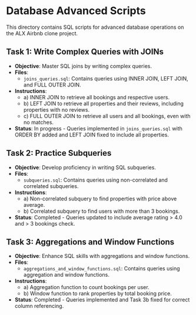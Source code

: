 # Database Advanced Scripts

This directory contains SQL scripts for advanced database operations on the ALX Airbnb clone project.

## Task 1: Write Complex Queries with JOINs
-  **Objective**: Master SQL joins by writing complex queries.
- **Files**:
  - `joins_queries.sql`: Contains queries using INNER JOIN, LEFT JOIN, and FULL OUTER JOIN.
- **Instructions**:
  - a) INNER JOIN to retrieve all bookings and respective users.
  - b) LEFT JOIN to retrieve all properties and their reviews, including properties with no reviews.
  - c) FULL OUTER JOIN to retrieve all users and all bookings, even with no matches.
- **Status**: In progress - Queries implemented in `joins_queries.sql` with ORDER BY added and LEFT JOIN fixed to include all properties.

## Task 2: Practice Subqueries
- **Objective**: Develop proficiency in writing SQL subqueries.
- **Files**:
  - `subqueries.sql`: Contains queries using non-correlated and correlated subqueries.
- **Instructions**:
  - a) Non-correlated subquery to find properties with price above average.
  - b) Correlated subquery to find users with more than 3 bookings.
- **Status**: Completed - Queries updated to include average rating > 4.0 and > 3 bookings check.

## Task 3: Aggregations and Window Functions
- **Objective**: Enhance SQL skills with aggregations and window functions.
- **Files**:
  - `aggregations_and_window_functions.sql`: Contains queries using aggregation and window functions.
- **Instructions**:
  - a) Aggregation function to count bookings per user.
  - b) Window function to rank properties by total booking price.
- **Status**: Completed - Queries implemented and Task 3b fixed for correct column referencing.